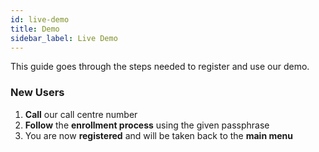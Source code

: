 ```yaml
---
id: live-demo
title: Demo
sidebar_label: Live Demo
---
```


This guide goes through the steps needed to register and use our demo.

### New Users

1. **Call** our call centre number
2. **Follow** the **enrollment process** using the given passphrase
3. You are now **registered** and will be taken back to the **main menu**
